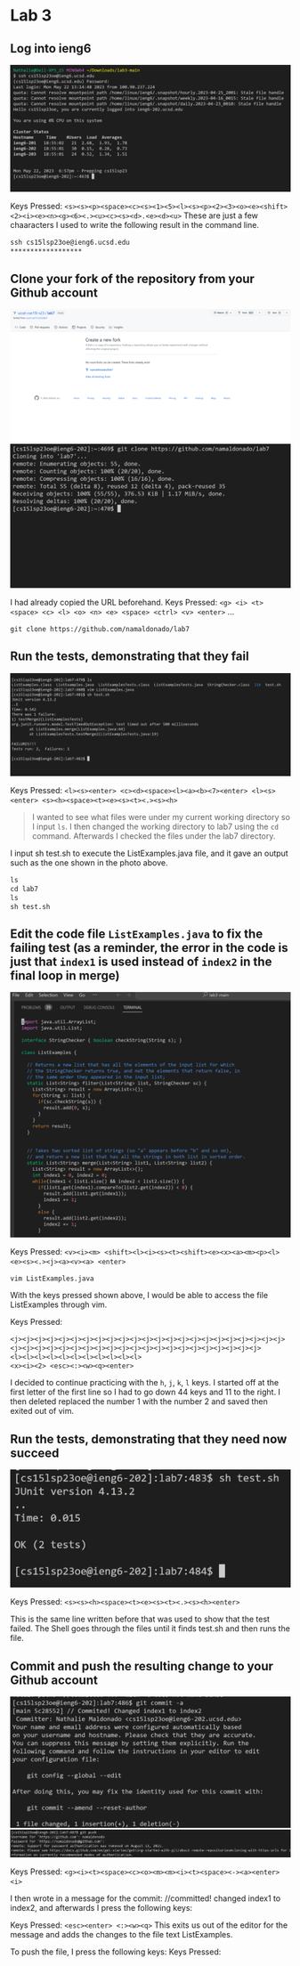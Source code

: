 # Lab 3

## Log into ieng6
<img src="https://raw.githubusercontent.com/namaldonado/cse15l-lab-reports/main/Screenshot%202023-05-22%20185749.png"/>

Keys Pressed: `<s><s><p><space><c><s><1><5><l><s><p><2><3><o><e><shift><2><i><e><n><g><6><.><u><c><s><d>.<e><d><u>`
These are just a few chaaracters I used to write the following result in the command line.

```
ssh cs15lsp23oe@ieng6.ucsd.edu
******************
```

## Clone your fork of the repository from your Github account 
<img src="https://raw.githubusercontent.com/namaldonado/cse15l-lab-reports/main/Screenshot%202023-05-22%20185902.png"/>
<img src="https://raw.githubusercontent.com/namaldonado/cse15l-lab-reports/main/Screenshot%202023-05-22%20190023.png"/>

I had already copied the URL beforehand.
Keys Pressed: `<g> <i> <t> <space> <c> <l> <o> <n> <e> <space> <ctrl> <v> <enter>`
...

```
git clone https://github.com/namaldonado/lab7
```

## Run the tests, demonstrating that they fail
<img src="https://raw.githubusercontent.com/namaldonado/cse15l-lab-reports/main/Screenshot%202023-05-22%20191945.png"/>

Keys Pressed: `<l><s><enter> <c><d><space><l><a><b><7><enter> <l><s><enter> <s><h><space><t><e><s><t><.><s><h>`
> I wanted to see what files were under my current working directory so I input `ls`.
> I then changed the working directory to lab7 using the `cd` command.
> Afterwards I checked the files under the lab7 directory.

I input sh test.sh to execute the ListExamples.java file, and it gave an output such as the one shown in the photo above. 

```
ls
cd lab7
ls
sh test.sh
```

## Edit the code file `ListExamples.java` to fix the failing test (as a reminder, the error in the code is just that `index1` is used instead of `index2` in the final loop in merge)
<img src="https://raw.githubusercontent.com/namaldonado/cse15l-lab-reports/main/Screenshot%202023-05-22%20191920.png"/>

Keys Pressed: `<v><i><m> <shift><l><i><s><t><shift><e><x><a><m><p><l><e><s><.><j><a><v><a> <enter>`
```
vim ListExamples.java
```
With the keys pressed shown above, I would be able to access the file ListExamples through vim. 


Keys Pressed:
```
<j><j><j><j><j><j><j><j><j><j><j><j><j><j><j><j><j><j><j><j><j><j><j><j><j><j><j><j><j><j><j><j><j><j><j><j><j><j><j><j><j><j><j><j>
<l><l><l><l><l><l><l><l><l><l><l> 
<x><i><2> <esc><:><w><q><enter>
```

I decided to continue practicing with the `h`, `j`, `k`, `l` keys. I started off at the first letter of the first line so I had to go down 44 keys and 11 to the right. I then deleted replaced the number 1 with the number 2 and saved then exited out of vim. 

## Run the tests, demonstrating that they need now succeed
<img src="https://raw.githubusercontent.com/namaldonado/cse15l-lab-reports/main/Screenshot%202023-05-22%20192615.png"/>

Keys Pressed: `<s><s><h><space><t><e><s><t><.><s><h><enter>`


This is the same line written before that was used to show that the test failed. The Shell goes through the files until it finds test.sh and then runs the file.


## Commit and push the resulting change to your Github account
<img src="https://raw.githubusercontent.com/namaldonado/cse15l-lab-reports/main/Screenshot%202023-05-22%20192957.png"/>
<img src="https://raw.githubusercontent.com/namaldonado/cse15l-lab-reports/main/Screenshot%202023-05-22%20193108.png"/>

Keys Pressed: `<g><i><t><space><c><o><m><m><i><t><space><-><a><enter><i>`

I then wrote in a message for the commit: //committed! changed index1 to index2, and afterwards I press the following keys:

Keys Pressed: `<esc><enter> <:><w><q>`
This exits us out of the editor for the message and adds the changes to the file text ListExamples. 

To push the file, I press the following keys:
Keys Pressed: <g><i><t><space><p><u><s><h>
  
 
  
